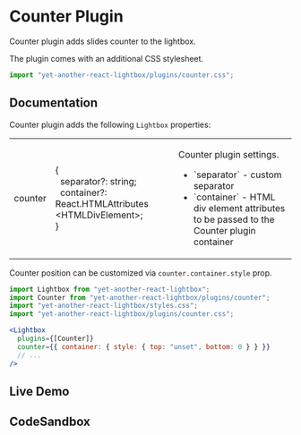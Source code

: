 # Counter Plugin

Counter plugin adds slides counter to the lightbox.

The plugin comes with an additional CSS stylesheet.

```jsx
import "yet-another-react-lightbox/plugins/counter.css";
```

## Documentation

Counter plugin adds the following `Lightbox` properties:

<table class="docs">
    <tbody>
    <tr>
        <td>counter</td>
        <td>
            &#123;<br/>
            &nbsp;&nbsp;separator?: string;<br/>
            &nbsp;&nbsp;container?: React.HTMLAttributes&#8203;&lt;HTMLDivElement&gt;;<br/>
            &#125;
        </td>
        <td>
            <p>Counter plugin settings.</p>
            <ul>
                <li>`separator` - custom separator</li>
                <li>`container` - HTML div element attributes to be passed to the Counter plugin container</li>
            </ul>
        </td>
    </tr>
    </tbody>
</table>

Counter position can be customized via `counter.container.style` prop.

```jsx
import Lightbox from "yet-another-react-lightbox";
import Counter from "yet-another-react-lightbox/plugins/counter";
import "yet-another-react-lightbox/styles.css";
import "yet-another-react-lightbox/plugins/counter.css";

<Lightbox
  plugins={[Counter]}
  counter={{ container: { style: { top: "unset", bottom: 0 } } }}
  // ...
/>
```

## Live Demo

<CounterPluginExample />

## CodeSandbox

<CodeSandboxLink file="/src/examples/CounterPlugin.tsx" path="/plugins/counter" />
